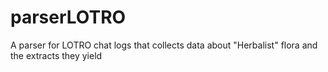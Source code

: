 # parserLOTRO
A parser for LOTRO chat logs that collects data about "Herbalist" flora and the extracts they yield
